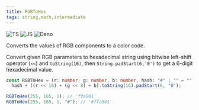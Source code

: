 ```yaml
---
title: RGBToHex
tags: string,math,intermediate
---
```


![TS](https://img.shields.io/badge/supports-typescript-blue.svg?style=flat-square)
![JS](https://img.shields.io/badge/supports-javascript-yellow.svg?style=flat-square)
![Deno](https://img.shields.io/badge/supports-deno-green.svg?style=flat-square)

Converts the values of RGB components to a color code.

Convert given RGB parameters to hexadecimal string using bitwise left-shift operator (`<<`) and `toString(16)`, then `String.padStart(6,'0')` to get a 6-digit hexadecimal value.

```ts
const RGBToHex = (r: number, g: number, b: number, hash: "#" | "" = "") =>
  hash + ((r << 16) + (g << 8) + b).toString(16).padStart(6, "0");
```

```ts
RGBToHex(255, 165, 1); // 'ffa501'
RGBToHex(255, 165, 1, "#"); // '#ffa501'
```
